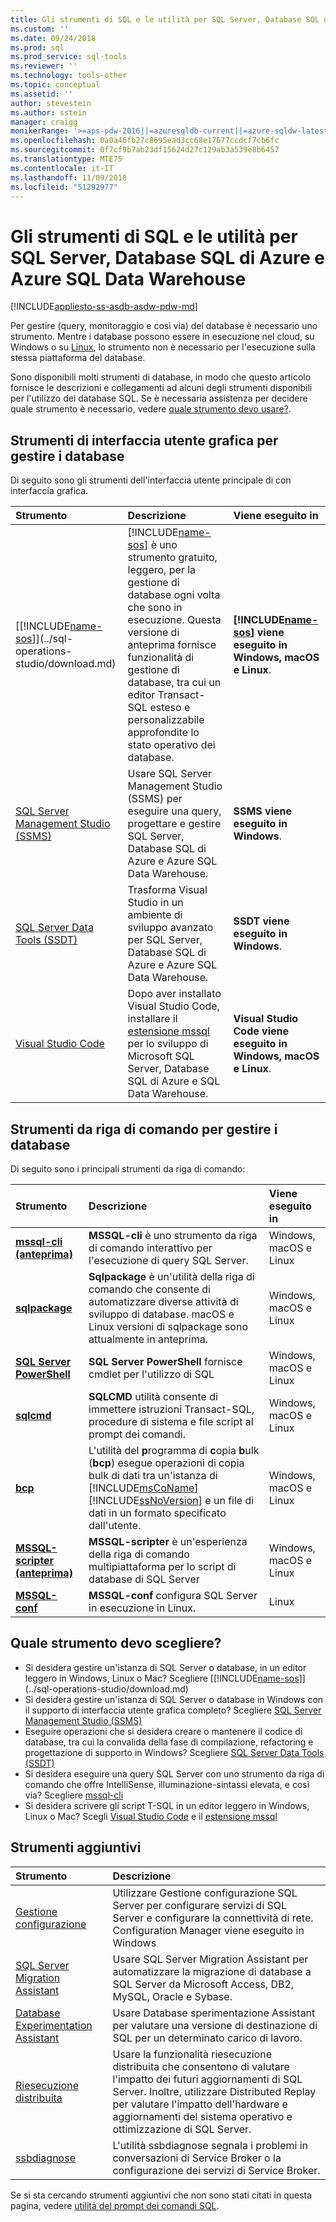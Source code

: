 ```yaml
---
title: Gli strumenti di SQL e le utilità per SQL Server, Database SQL di Azure e Azure SQL Data Warehouse | Microsoft Docs
ms.custom: ''
ms.date: 09/24/2018
ms.prod: sql
ms.prod_service: sql-tools
ms.reviewer: ''
ms.technology: tools-other
ms.topic: conceptual
ms.assetid: ''
author: stevestein
ms.author: sstein
manager: craigg
monikerRange: '>=aps-pdw-2016||=azuresqldb-current||=azure-sqldw-latest||>=sql-server-2016||=sqlallproducts-allversions||>=sql-server-linux-2017'
ms.openlocfilehash: 0a0a46fb27c8695ead3cc68e17677ccdcf7cb6fc
ms.sourcegitcommit: 0f7cf9b7ab23df15624d27c129ab3a539e8b6457
ms.translationtype: MTE75
ms.contentlocale: it-IT
ms.lasthandoff: 11/09/2018
ms.locfileid: "51292977"
---
```

# <a name="sql-tools-and-utilities-for-sql-server-azure-sql-database-and-azure-sql-data-warehouse"></a>Gli strumenti di SQL e le utilità per SQL Server, Database SQL di Azure e Azure SQL Data Warehouse
[!INCLUDE[appliesto-ss-asdb-asdw-pdw-md](../includes/appliesto-ss-asdb-asdw-pdw-md.md)]

Per gestire (query, monitoraggio e così via) del database è necessario uno strumento. Mentre i database possono essere in esecuzione nel cloud, su Windows o su [Linux](../linux/sql-server-linux-overview.md), lo strumento non è necessario per l'esecuzione sulla stessa piattaforma del database. 

Sono disponibili molti strumenti di database, in modo che questo articolo fornisce le descrizioni e collegamenti ad alcuni degli strumenti disponibili per l'utilizzo dei database SQL. Se è necessaria assistenza per decidere quale strumento è necessario, vedere [quale strumento devo usare?](#which-tool-should-i-choose).


## <a name="gui-tools-to-manage-databases"></a>Strumenti di interfaccia utente grafica per gestire i database  

Di seguito sono gli strumenti dell'interfaccia utente principale di con interfaccia grafica.

| Strumento | Descrizione | Viene eseguito in |
|:--|:--|:--|
| [[!INCLUDE[name-sos](../includes/name-sos.md)]](../sql-operations-studio/download.md) | [!INCLUDE[name-sos](../includes/name-sos-short.md)] è uno strumento gratuito, leggero, per la gestione di database ogni volta che sono in esecuzione. Questa versione di anteprima fornisce funzionalità di gestione di database, tra cui un editor Transact-SQL esteso e personalizzabile approfondite lo stato operativo dei database. | **[!INCLUDE[name-sos](../includes/name-sos-short.md)] viene eseguito in Windows, macOS e Linux**.|
| [SQL Server Management Studio (SSMS)](../ssms/download-sql-server-management-studio-ssms.md) | Usare SQL Server Management Studio (SSMS) per eseguire una query, progettare e gestire SQL Server, Database SQL di Azure e Azure SQL Data Warehouse. | **SSMS viene eseguito in Windows**.|
| [SQL Server Data Tools (SSDT)](../ssdt/download-sql-server-data-tools-ssdt.md) | Trasforma Visual Studio in un ambiente di sviluppo avanzato per SQL Server, Database SQL di Azure e Azure SQL Data Warehouse.| **SSDT viene eseguito in Windows**.|
| [Visual Studio Code](https://code.visualstudio.com/)| Dopo aver installato Visual Studio Code, installare il [estensione mssql](https://marketplace.visualstudio.com/items?itemName=ms-mssql.mssql) per lo sviluppo di Microsoft SQL Server, Database SQL di Azure e SQL Data Warehouse.| **Visual Studio Code viene eseguito in Windows, macOS e Linux**.|


## <a name="command-line-tools-to-manage-databases"></a>Strumenti da riga di comando per gestire i database

Di seguito sono i principali strumenti da riga di comando:

| Strumento | Descrizione | Viene eseguito in |
|:--|:--|:--|
|[**mssql-cli (anteprima)**](mssql-cli.md)|**MSSQL-cli** è uno strumento da riga di comando interattivo per l'esecuzione di query SQL Server. | Windows, macOS e Linux|
| [**sqlpackage**](sqlpackage.md) |**Sqlpackage** è un'utilità della riga di comando che consente di automatizzare diverse attività di sviluppo di database. macOS e Linux versioni di sqlpackage sono attualmente in anteprima. | Windows, macOS e Linux|
|[**SQL Server PowerShell**](../powershell/sql-server-powershell.md)| **SQL Server PowerShell** fornisce cmdlet per l'utilizzo di SQL| Windows, macOS e Linux|
| [**sqlcmd**](sqlcmd-utility.md) |**SQLCMD** utilità consente di immettere istruzioni Transact-SQL, procedure di sistema e file script al prompt dei comandi. | Windows, macOS e Linux|
|[**bcp**](../2014/tools/bcp-utility.md)|L'utilità del **p**rogramma di **c**opia **b**ulk (**bcp**) esegue operazioni di copia bulk di dati tra un'istanza di [!INCLUDE[msCoName](../includes/msconame-md.md)] [!INCLUDE[ssNoVersion](../includes/ssnoversion-md.md)] e un file di dati in un formato specificato dall'utente.|Windows, macOS e Linux|
|[**MSSQL-scripter (anteprima)**](https://github.com/Microsoft/mssql-scripter)|**MSSQL-scripter** è un'esperienza della riga di comando multipiattaforma per lo script di database di SQL Server|Windows, macOS e Linux|
|[**MSSQL-conf**](../linux/sql-server-linux-configure-mssql-conf.md)|**MSSQL-conf** configura SQL Server in esecuzione in Linux.|Linux|



## <a name="which-tool-should-i-choose"></a>Quale strumento devo scegliere?

- Si desidera gestire un'istanza di SQL Server o database, in un editor leggero in Windows, Linux o Mac? Scegliere [[!INCLUDE[name-sos](../includes/name-sos.md)]](../sql-operations-studio/download.md)
- Si desidera gestire un'istanza di SQL Server o database in Windows con il supporto di interfaccia utente grafica completo? Scegliere [SQL Server Management Studio (SSMS)](../ssms/download-sql-server-management-studio-ssms.md)
- Eseguire operazioni che si desidera creare o mantenere il codice di database, tra cui la convalida della fase di compilazione, refactoring e progettazione di supporto in Windows? Scegliere [SQL Server Data Tools (SSDT)](../ssdt/download-sql-server-data-tools-ssdt.md)
- Si desidera eseguire una query SQL Server con uno strumento da riga di comando che offre IntelliSense, illuminazione-sintassi elevata, e così via? Scegliere [mssql-cli](mssql-cli.md)
- Si desidera scrivere gli script T-SQL in un editor leggero in Windows, Linux o Mac? Scegli [Visual Studio Code](https://code.visualstudio.com/) e il [estensione mssql](https://marketplace.visualstudio.com/items?itemName=ms-mssql.mssql)



## <a name="additional-tools"></a>Strumenti aggiuntivi

| Strumento | Descrizione |
|:--|:--|
| [Gestione configurazione](../tools/configuration-manager/sql-server-configuration-manager-help.md) | Utilizzare Gestione configurazione SQL Server per configurare servizi di SQL Server e configurare la connettività di rete. Configuration Manager viene eseguito in Windows|
| [SQL Server Migration Assistant](../ssma/sql-server-migration-assistant.md) | Usare SQL Server Migration Assistant per automatizzare la migrazione di database a SQL Server da Microsoft Access, DB2, MySQL, Oracle e Sybase.|
| [Database Experimentation Assistant](../dea/database-experimentation-assistant-overview.md) | Usare Database sperimentazione Assistant per valutare una versione di destinazione di SQL per un determinato carico di lavoro. |
| [Riesecuzione distribuita](../tools/distributed-replay/install-distributed-replay-overview.md) | Usare la funzionalità riesecuzione distribuita che consentono di valutare l'impatto dei futuri aggiornamenti di SQL Server. Inoltre, utilizzare Distributed Replay per valutare l'impatto dell'hardware e aggiornamenti del sistema operativo e ottimizzazione di SQL Server. |
| [ssbdiagnose](../tools/ssbdiagnose/ssbdiagnose-utility-service-broker.md) | L'utilità ssbdiagnose segnala i problemi in conversazioni di Service Broker o la configurazione dei servizi di Service Broker. |

Se si sta cercando strumenti aggiuntivi che non sono stati citati in questa pagina, vedere [utilità del prompt dei comandi SQL](command-prompt-utility-reference-database-engine.md).

